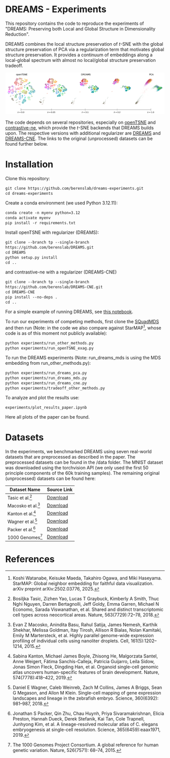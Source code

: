 DREAMS - Experiments
========

This repository contains the code to reproduce the experiments of "DREAMS: Preserving both Local and Global Structure in Dimensionality Reduction".

DREAMS combines the local structure preservation of $t$-SNE with the global structure preservation of PCA via a regularization term that motivates global structure preservation. It provides a continuum of embeddings along a local-global spectrum with almost no local/global structure preservation tradeoff.

<img width="800" alt="Example DREAMS" src="figures/dreams_spectrum.png">

The code depends on several repositories, especially on [openTSNE](https://github.com/pavlin-policar/openTSNE) and [contrastive-ne](https://github.com/berenslab/contrastive-ne), which provide the $t$-SNE backends that DREAMS builds upon. The respective versions with additional regularizer are [DREAMS](https://github.com/berenslab/DREAMS) and [DREAMS-CNE](https://github.com/berenslab/DREAMS-CNE). The links to the original (unprocessed) datasets can be found further below.

# Installation

Clone this repository:
```
git clone https://github.com/berenslab/dreams-experiments.git
cd dreams-experiments
```
Create a conda environment (we used Python 3.12.11):
````
conda create -n myenv python=3.12
conda activate myenv
pip install -r requirements.txt
````
Install openTSNE with regularizer (DREAMS):
````
git clone --branch tp --single-branch https://github.com/berenslab/DREAMS.git
cd DREAMS
python setup.py install
cd ..
````
and contrastive-ne with a regularizer (DREAMS-CNE)
````
git clone --branch tp --single-branch https://github.com/berenslab/DREAMS-CNE.git
cd DREAMS-CNE
pip install --no-deps .
cd ..
````

For a simple example of running DREAMS, see [this notebook](simple_usage.ipynb). 

To run our experiments of competing methods, first clone the [SQuadMDS](https://github.com/PierreLambert3/SQuaD-MDS-and-FItSNE-hybrid) and then run (Note: in the code we also compare against StarMAP[^starmap], whose code is as of this moment not publicly available):
````
python experiments/run_other_methods.py
python experiments/run_openTSNE_exag.py
````
To run the DREAMS experiments (Note: run_dreams_mds is using the MDS embedding from run_other_methods.py):
````
python experiments/run_dreams_pca.py
python experiments/run_dreams_mds.py
python experiments/run_dreams_cne.py
python experiments/tradeoff_other_methods.py
````
To analyze and plot the results use:
````
experiments/plot_results_paper.ipynb
````
Here all plots of the paper can be found.

# Datasets
In the experiments, we benchmarked DREAMS using seven real-world datasets that are preprocessed as described in the paper. The preprocessed datasets can be found in the /data folder. The MNIST dataset was downloaded using the torchvision API (we only used the first 50 principle components of the 60k training samples). The remaining original (unprocessed) datasets can be found here:

| Dataset Name        | Source Link                                                                 |
|---------------------|------------------------------------------------------------------------------|
| Tasic et al.[^tasic]   | [Download](https://www.ncbi.nlm.nih.gov/geo/query/acc.cgi?acc=GSE115746)                     |
| Macosko et al.[^macosko]   | [Download](https://www.ncbi.nlm.nih.gov/geo/query/acc.cgi?acc=GSE63473)                     |
| Kanton et al.[^kanton]  | [Download](https://www.ebi.ac.uk/biostudies/arrayexpress/studies/E-MTAB-7552)                       |
| Wagner et al.[^wagner] | [Download](https://kleintools.hms.harvard.edu/paper_websites/wagner_zebrafish_timecourse2018/mainpage.html) 
| Packer et al.[^packer]   | [Download]( http://cb.csail.mit.edu/cb/densvis/datasets/)                     |
| 1000 Genomes[^genomes]  | [Download](https://ftp.1000genomes.ebi.ac.uk) 

# References
[^kanton]: Sabina Kanton, Michael James Boyle, Zhisong He, Malgorzata Santel, Anne Weigert, Fátima Sanchís-Calleja, Patricia Guijarro, Leila Sidow, Jonas Simon Fleck, Dingding Han, et al. Organoid single-cell genomic atlas uncovers human-specific features of brain development. Nature, 574(7778):418–422, 2019.
[^macosko]: Evan Z Macosko, Anindita Basu, Rahul Satija, James Nemesh, Karthik Shekhar, Melissa Goldman, Itay Tirosh, Allison R Bialas, Nolan Kamitaki, Emily M Martersteck, et al. Highly parallel genome-wide expression profiling of individual cells using nanoliter droplets. Cell, 161(5):1202–1214, 2015.
[^packer]: Jonathan S Packer, Qin Zhu, Chau Huynh, Priya Sivaramakrishnan, Elicia Preston, Hannah Dueck, Derek Stefanik, Kai Tan, Cole Trapnell, Junhyong Kim, et al. A lineage-resolved molecular atlas of C. elegans embryogenesis at single-cell resolution. Science, 365(6459):eaax1971, 2019.
[^tasic]: Bosiljka Tasic, Zizhen Yao, Lucas T Graybuck, Kimberly A Smith, Thuc Nghi Nguyen, Darren Bertagnolli, Jeff Goldy, Emma Garren, Michael N Economo, Sarada Viswanathan, et al. Shared and distinct transcriptomic cell types across neocortical areas. Nature, 563(7729):72–78, 2018.
[^genomes]: The 1000 Genomes Project Consortium. A global reference for human genetic variation. Nature, 526(7571): 68–74, 2015.
[^wagner]: Daniel E Wagner, Caleb Weinreb, Zach M Collins, James A Briggs, Sean G Megason, and Allon M Klein. Single-cell mapping of gene expression landscapes and lineage in the zebrafish embryo. Science, 360(6392): 981–987, 2018.
[^starmap]: Koshi Watanabe, Keisuke Maeda, Takahiro Ogawa, and Miki Haseyama. StarMAP: Global neighbor embedding for faithful data visualization. arXiv preprint arXiv:2502.03776, 2025.